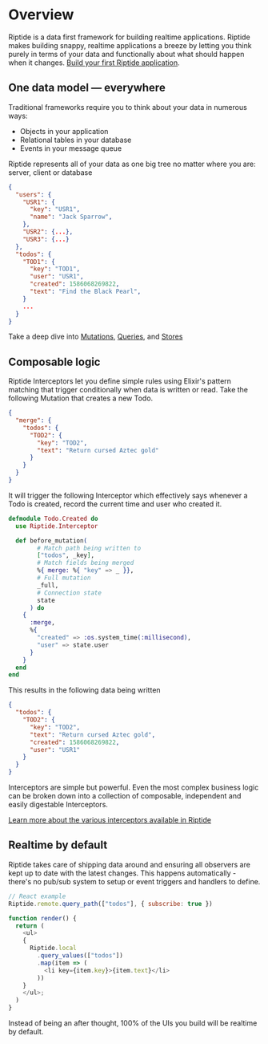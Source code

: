 # Overview

Riptide is a data first framework for building realtime applications. Riptide makes building snappy, realtime applications a breeze by letting you think purely in terms of your data and functionally about what should happen when it changes. [Build your first Riptide application](getting-started.html).

## One data model — everywhere

Traditional frameworks require you to think about your data in numerous ways:

- Objects in your application
- Relational tables in your database
- Events in your message queue

Riptide represents all of your data as one big tree no matter where you are: server, client or database

```json
{
  "users": {
    "USR1": {
      "key": "USR1",
      "name": "Jack Sparrow",
    },
    "USR2": {...},
    "USR3": {...}
  },
  "todos": {
    "TOD1": {
      "key": "TOD1",
      "user": "USR1",
      "created": 1586068269822,
      "text": "Find the Black Pearl",
    }
    ...
  }
}
```

Take a deep dive into [Mutations](Riptide.Mutation.html), [Queries](/queries), and [Stores](/stores)

## Composable logic

Riptide Interceptors let you define simple rules using Elixir's pattern matching that trigger conditionally when data is written or read. Take the following Mutation that creates a new Todo.

```json
{
  "merge": {
    "todos": {
      "TOD2": {
        "key": "TOD2",
        "text": "Return cursed Aztec gold"
      }
    }
  }
}
```

It will trigger the following Interceptor which effectively says whenever a Todo is created, record the current time and user who created it.

```elixir
defmodule Todo.Created do
  use Riptide.Interceptor

  def before_mutation(
        # Match path being written to
        ["todos", _key],
        # Match fields being merged
        %{ merge: %{ "key" => _ }},
        # Full mutation
        _full,
        # Connection state
        state
      ) do
    {
      :merge,
      %{
        "created" => :os.system_time(:millisecond),
        "user" => state.user
      }
    }
  end
end
```

This results in the following data being written

```json
{
  "todos": {
    "TOD2": {
      "key": "TOD2",
      "text": "Return cursed Aztec gold",
      "created": 1586068269822,
      "user": "USR1"
    }
  }
}
```

Interceptors are simple but powerful. Even the most complex business logic can be broken down into a collection of composable, independent and easily digestable Interceptors.

[Learn more about the various interceptors available in Riptide](/docs/interceptors)

## Realtime by default

Riptide takes care of shipping data around and ensuring all observers are kept up to date with the latest changes. This happens automatically - there's no pub/sub system to setup or event triggers and handlers to define.

```javascript
// React example
Riptide.remote.query_path(["todos"], { subscribe: true })

function render() {
  return (
    <ul>
    {
      Riptide.local
        .query_values(["todos"])
        .map(item => (
          <li key={item.key}>{item.text}</li>
        ))
    }
    </ul>;
  )
}
```

Instead of being an after thought, 100% of the UIs you build will be realtime by default.
